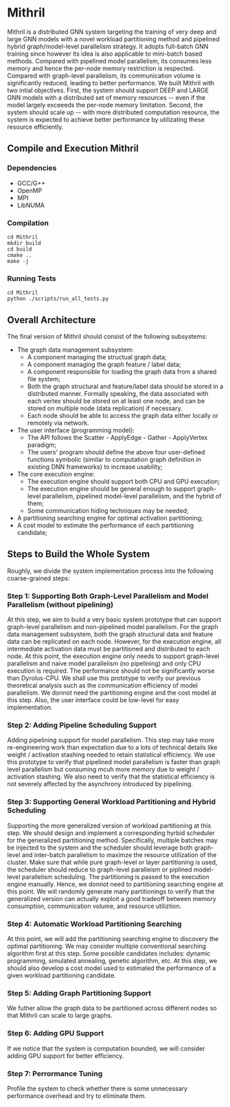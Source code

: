 # Mithril 

Mithril is a distributed GNN system targeting the training of very deep and large GNN models 
with a novel workload partitioning method and pipelined hybrid graph/model-level parallelism 
strategy. It adopts full-batch GNN training since however its idea is also applicable to 
mini-batch based methods. Compared with pipelined model parallelism, its consumes less memory
and hence the per-node memory restriction is respected. Compared with graph-level parallelism, 
its communication volume is significantly reduced, leading to better performance. We built 
Mithril with two intial objectives. First, the system should support DEEP and LARGE GNN models
with a distributed set of memory resources -- even if the model largely exceeeds the per-node
memory limitation. Second, the system should scale up -- with more distributed computation 
resource, the system is expected to achieve better performance by utilizating these resource
efficiently. 

## Compile and Execution Mithril

### Dependencies
- GCC/G++ 
- OpenMP
- MPI
- LibNUMA

### Compilation
```
cd Mithril
mkdir build
cd build
cmake ..
make -j 
```

### Running Tests
```
cd Mithril 
python ./scripts/run_all_tests.py
```

## Overall Architecture

The final version of Mithril should consist of the following subsystems:
- The graph data management subsystem:
    - A component managing the structual graph data;
    - A component managing the graph feature / label data;
    - A component responsible for loading the graph data from a shared file system;
    - Both the graph structural and feature/label data should be stored in a distributed manner.
      Formally speaking, the data associated with each vertex should be stored on at least one 
      node, and can be stored on multiple node (data replication) if necessary.
    - Each node should be able to access the graph data either locally or remotely via network. 
- The user interface (programming model): 
    - The API follows the Scatter - ApplyEdge - Gather - ApplyVertex paradigm;
    - The users' program should define the above four user-defined functions symbolic (similar to 
      computation graph definition in existing DNN frameworks) to increase usability;
- The core execution engine: 
    - The execution engine should support both CPU and GPU execution;
    - The execution engine should be general enough to support graph-level parallelism, pipelined 
      model-level parallelism, and the hybrid of them;
    - Some communication hiding techniques may be needed;
- A partitioning searching engine for optimal activation partitioning;
- A cost model to estimate the performance of each partitioning candidate;

## Steps to Build the Whole System

Roughly, we divide the system implementation process into the following coarse-grained steps: 

### Step 1: Supporting Both Graph-Level Parallelism and Model Parallelism (without pipelining)

At this step, we aim to build a very basic system prototype that can support graph-level parallelism
and non-pipelined model parallelism. For the graph data management subsystem, both the graph structural 
data and feature data can be replicated on each node. However, for the execution engine, all intermediate
activation data must be partitioned and distributed to each node. At this point, the execution engine 
only needs to support graph-level parallelism and naive model parallelism (no pipelining) and only CPU
execution is required. The performance should not be significantly worse than Dyrolus-CPU. We shall use 
this prototype to verify our previous theoretical analysis such as the communication efficiency of model
parallelism. We donnot need the partitioning engine and the cost model at this step. Also, the user 
interface could be low-level for easy implementation. 

### Step 2: Adding Pipeline Scheduling Support 

Adding pipelining support for model parallelism. This step may take more re-engineering work than expectation
due to a lots of technical details like weight / activation stashing needed to retain statistical efficiency.
We use this prototype to verify that pipelined model parallelism is faster than graph level parallelism but
consuming mcuh more memory due to weight / activation stashing. We also need to verify that the statistical
efficiency is not severely affected by the asynchrony introduced by pipelining.

### Step 3: Supporting General Workload Partitioning and Hybrid Scheduling

Supporting the more generalized version of workload partitioning at this step. We should design and implement
a corresponding hyrbid scheduler for the generalized partitioning method. Specifically, multiple batches may 
be injected to the system and the scheduler should leverage both graph-level and inter-batch parallelism to 
maximze the resource utilization of the cluster. Make sure that while pure graph-level or layer partitioning
is used, the scheduler should reduce to graph-level paralleism or piplined model-level parallelism scheduling. 
The partitioning is passed to the execution engine manually. Hence, we donnot need to partitioning searching 
engine at this point. We will randomly generate many partitionings to verify that the generalized version can 
actually exploit a good tradeoff between memory consumption, communication volume, and resource utiliztion.

### Step 4: Automatic Workload Partitioning Searching 

At this point, we will add the partitioning searching engine to discovery the optimal partitioning. We may 
consider multiple conventional searching algorithm first at this step. Some possible candidates includes: 
dynamic programming, simulated annealing, genetic algorithm, etc. At this step, we should also develop a cost
model used to estimated the performance of a given workload partitioning candidate. 

### Step 5: Adding Graph Partitioning Support

We futher allow the graph data to be partitioned across different nodes so that Mithril can scale to large 
graphs. 

### Step 6: Adding GPU Support

If we notice that the system is computation bounded, we will consider adding GPU support for better efficiency.

### Step 7: Perrormance Tuning

Profile the system to check whether there is some unnecessary performance overhead and try to eliminate them.




